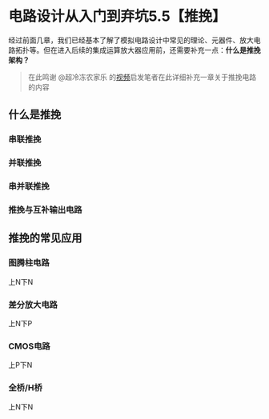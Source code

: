 # 电路设计从入门到弃坑5.5【推挽】

经过前面几章，我们已经基本了解了模拟电路设计中常见的理论、元器件、放大电路拓扑等。但在进入后续的集成运算放大器应用前，还需要补充一点：**什么是推挽架构？**

> 在此鸣谢 @超冷冻农家乐 的[视频](https://www.bilibili.com/video/BV1mJGPzuEvH)启发笔者在此详细补充一章关于推挽电路的内容

## 什么是推挽





### 串联推挽





### 并联推挽



### 串并联推挽



### 推挽与互补输出电路



## 推挽的常见应用



### 图腾柱电路

上N下N



### 差分放大电路

上N下P



### CMOS电路

上P下N



### 全桥/H桥

上N下N



